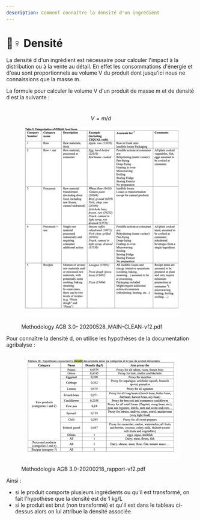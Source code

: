 ```yaml
---
description: Comment connaître la densité d'un ingrédient
---
```


# 🚣♀ Densité

La densité d d'un ingrédient est nécessaire pour calculer l'impact à la distribution ou à la vente au détail. En effet les consommations d'énergie et d'eau sont proportionnels au volume V du produit dont jusqu'ici nous ne connaissions que la masse m.

La formule pour calculer le volume V d'un produit de masse m et de densité d est la suivante :&#x20;

\
$$V = m / d$$

<figure><img src="../.gitbook/assets/image (8).png" alt=""><figcaption><p>Methodology AGB 3.0- 20200528_MAIN-CLEAN-vf2.pdf</p></figcaption></figure>

Pour connaître la densité d, on utilise les hypothèses de la documentation agribalyse :

<figure><img src="../.gitbook/assets/image (4).png" alt=""><figcaption><p>Méthodologie AGB 3.0-20200218_rapport-vf2.pdf</p></figcaption></figure>

Ainsi :&#x20;

* si le produit comporte plusieurs ingrédients ou qu'il est transformé, on fait l'hypothèse que la densité est de 1 kg/L
* si le produit est brut (non transformé) et qu'il est dans le tableau ci-dessus alors on lui attribue la densité associée



